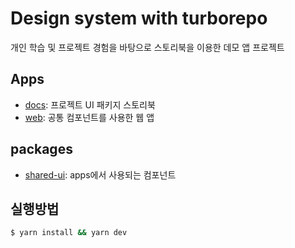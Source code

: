 # Design system with turborepo

개인 학습 및 프로젝트 경험을 바탕으로 스토리북을 이용한 데모 앱 프로젝트

## Apps

- [docs](./apps/docs/README.md): 프로젝트 UI 패키지 스토리북
- [web](./apps/web/README.md): 공통 컴포넌트를 사용한 웹 앱

## packages

- [shared-ui](./packages/shared-ui): apps에서 사용되는 컴포넌트

## 실행방법

```bash
$ yarn install && yarn dev
```
